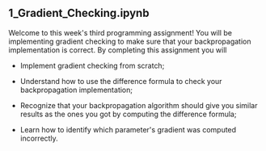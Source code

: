## 1_Gradient_Checking.ipynb

Welcome to this week's third programming assignment! You will be implementing gradient checking to make sure that your backpropagation implementation is correct. By completing this assignment you will

- Implement gradient checking from scratch;

- Understand how to use the difference formula to check your backpropagation implementation;

- Recognize that your backpropagation algorithm should give you similar results as the ones you got by computing the difference formula;

- Learn how to identify which parameter's gradient was computed incorrectly.


